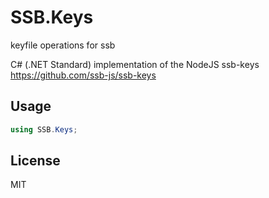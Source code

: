 # SSB.Keys
keyfile operations for ssb

C# (.NET Standard) implementation of the NodeJS ssb-keys https://github.com/ssb-js/ssb-keys

## Usage
```c#
using SSB.Keys;
```

## License

MIT
